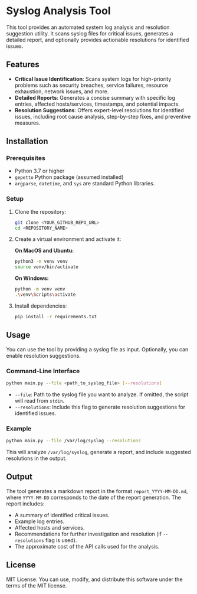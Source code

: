 # Syslog Analysis Tool

This tool provides an automated system log analysis and resolution suggestion utility. It scans syslog files for critical issues, generates a detailed report, and optionally provides actionable resolutions for identified issues.

## Features

- **Critical Issue Identification**: Scans system logs for high-priority problems such as security breaches, service failures, resource exhaustion, network issues, and more.
- **Detailed Reports**: Generates a concise summary with specific log entries, affected hosts/services, timestamps, and potential impacts.
- **Resolution Suggestions**: Offers expert-level resolutions for identified issues, including root cause analysis, step-by-step fixes, and preventive measures.

## Installation

### Prerequisites

- Python 3.7 or higher
- `gepetto` Python package (assumed installed)
- `argparse`, `datetime`, and `sys` are standard Python libraries.

### Setup

1. Clone the repository:
    ```bash
    git clone <YOUR_GITHUB_REPO_URL>
    cd <REPOSITORY_NAME>
    ```

2. Create a virtual environment and activate it:

    **On MacOS and Ubuntu:**
    ```bash
    python3 -m venv venv
    source venv/bin/activate
    ```

    **On Windows:**
    ```bash
    python -m venv venv
    .\venv\Scripts\activate
    ```

3. Install dependencies:
    ```bash
    pip install -r requirements.txt
    ```

## Usage

You can use the tool by providing a syslog file as input. Optionally, you can enable resolution suggestions.

### Command-Line Interface

```bash
python main.py --file <path_to_syslog_file> [--resolutions]
```

- `--file`: Path to the syslog file you want to analyze. If omitted, the script will read from `stdin`.
- `--resolutions`: Include this flag to generate resolution suggestions for identified issues.

### Example

```bash
python main.py --file /var/log/syslog --resolutions
```

This will analyze `/var/log/syslog`, generate a report, and include suggested resolutions in the output.

## Output

The tool generates a markdown report in the format `report_YYYY-MM-DD.md`, where `YYYY-MM-DD` corresponds to the date of the report generation. The report includes:

- A summary of identified critical issues.
- Example log entries.
- Affected hosts and services.
- Recommendations for further investigation and resolution (if `--resolutions` flag is used).
- The approximate cost of the API calls used for the analysis.

## License

MIT License. You can use, modify, and distribute this software under the terms of the MIT license.
